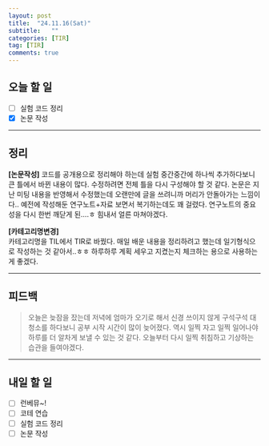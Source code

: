 ```yaml
---
layout: post
title:  "24.11.16(Sat)"
subtitle:   ""
categories: [TIR] 
tag: [TIR]
comments: true
---
```


## 오늘 할 일

- [ ] 실험 코드 정리
- [x] 논문 작성

---

## 정리
**[논문작성]**
코드를 공개용으로 정리해야 하는데 실험 중간중간에 하나씩 추가하다보니 큰 틀에서 바뀐 내용이 많다.
수정하려면 전체 틀을 다시 구성해야 할 것 같다.
논문은 지난 미팅 내용을 반영해서 수정했는데 오랜만에 글을 쓰려니까 머리가 안돌아가는 느낌이다..
예전에 작성해둔 연구노트+자료 보면서 복기하는데도 꽤 걸렸다. 연구노트의 중요성을 다시 한번 깨닫게 된....ㅎ
힘내서 얼른 마쳐야겠다.

**[카테고리명변경]**   
카테고리명을 TIL에서 TIR로 바꿨다. 매일 배운 내용을 정리하려고 했는데 일기형식으로 작성하는 것 같아서..ㅎㅎ
하루하루 계획 세우고 지켰는지 체크하는 용으로 사용하는 게 좋겠다.

---

## 피드백
> 오늘은 늦잠을 잤는데 저녁에 엄마가 오기로 해서 신경 쓰이지 않게 구석구석 대청소를 하다보니 공부 시작 시간이 많이 늦어졌다.
역시 일찍 자고 일찍 일어나야 하루를 더 알차게 보낼 수 있는 것 같다.
오늘부터 다시 일찍 취침하고 기상하는 습관을 들여야겠다.

---

## 내일 할 일

- [ ] 런베뮤~!
- [ ] 코테 연습
- [ ] 실험 코드 정리
- [ ] 논문 작성
